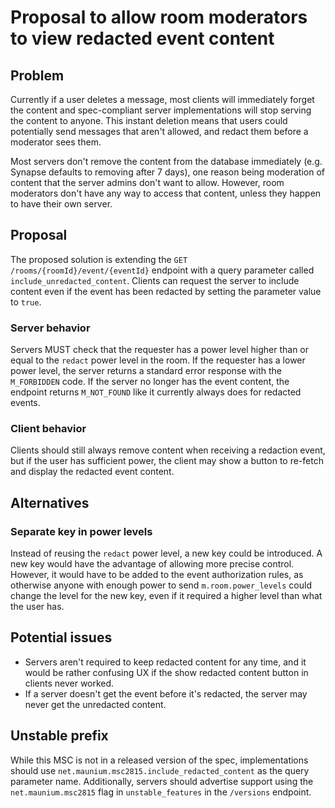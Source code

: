 # Proposal to allow room moderators to view redacted event content
## Problem
Currently if a user deletes a message, most clients will immediately forget the
content and spec-compliant server implementations will stop serving the content
to anyone. This instant deletion means that users could potentially send
messages that aren't allowed, and redact them before a moderator sees them.

Most servers don't remove the content from the database immediately (e.g.
Synapse defaults to removing after 7 days), one reason being moderation of
content that the server admins don't want to allow. However, room moderators
don't have any way to access that content, unless they happen to have their own
server.

## Proposal
The proposed solution is extending the `GET /rooms/{roomId}/event/{eventId}`
endpoint with a query parameter called `include_unredacted_content`. Clients
can request the server to include content even if the event has been redacted
by setting the parameter value to `true`.

### Server behavior
Servers MUST check that the requester has a power level higher than or equal to
the `redact` power level in the room. If the requester has a lower power level,
the server returns a standard error response with the `M_FORBIDDEN` code. If
the server no longer has the event content, the endpoint returns `M_NOT_FOUND`
like it currently always does for redacted events.

### Client behavior
Clients should still always remove content when receiving a redaction event,
but if the user has sufficient power, the client may show a button to re-fetch
and display the redacted event content.

## Alternatives
### Separate key in power levels
Instead of reusing the `redact` power level, a new key could be introduced.
A new key would have the advantage of allowing more precise control. However,
it would have to be added to the event authorization rules, as otherwise
anyone with enough power to send `m.room.power_levels` could change the level
for the new key, even if it required a higher level than what the user has.

## Potential issues
* Servers aren't required to keep redacted content for any time, and it would
  be rather confusing UX if the show redacted content button in clients never
  worked.
* If a server doesn't get the event before it's redacted, the server may never
  get the unredacted content.

## Unstable prefix
While this MSC is not in a released version of the spec, implementations should
use `net.maunium.msc2815.include_redacted_content` as the query parameter name.
Additionally, servers should advertise support using the `net.maunium.msc2815`
flag in `unstable_features` in the `/versions` endpoint.
